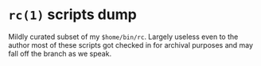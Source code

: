 # `rc(1)` scripts dump

Mildly curated subset of my `$home/bin/rc`.  Largely useless even to
the author most of these scripts got checked in for archival purposes
and may fall off the branch as we speak.
